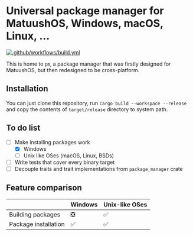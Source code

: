 # Universal package manager for MatuushOS, Windows, macOS, Linux, ...
[![.github/workflows/build.yml](https://github.com/MatuushOS/pm/actions/workflows/build.yml/badge.svg)](https://github.com/MatuushOS/pm/actions/workflows/build.yml)

This is home to `pm`, a package manager that was firstly designed for MatuushOS, but then redesigned to be cross-platform.

## Installation

You can just clone this repository, run `cargo build --workspace --release` and copy the contents of `target/release` directory to system path.

## To do list
- [ ] Make installing packages work
  - [x] Windows
  - [ ] Unix like OSes (macOS, Linux, BSDs)
- [ ] Write tests that cover every binary target
- [ ] Decouple traits and trait implementations from `package_manager` crate

## Feature comparison

|                      | Windows | Unix-like OSes |
| -------------------- | ------- | -------------- |
| Building packages    | ❎       | ✅              |
| Package installation | ✅       | ✅              |

